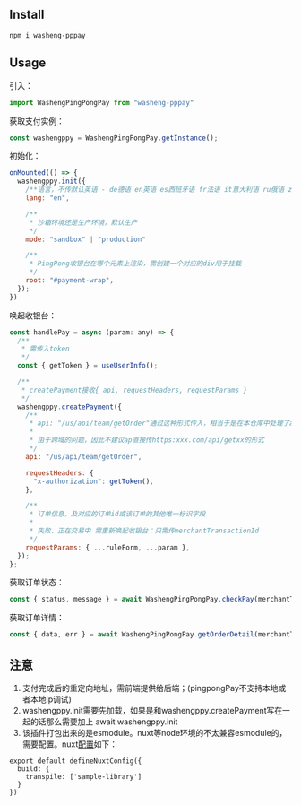 ## Install

```
npm i washeng-pppay
```


## Usage

引入：
```js
import WashengPingPongPay from "washeng-pppay"

```
获取支付实例：
```js
const washengppy = WashengPingPongPay.getInstance();
```

初始化：
```js
onMounted(() => {
  washengppy.init({
    /**语言，不传默认英语 - de德语 en英语 es西班牙语 fr法语 it意大利语 ru俄语 zh中文 jp日语 */
    lang: "en",

    /**
     * 沙箱环境还是生产环境，默认生产
     */
    mode: "sandbox" | "production"

    /**
     * PingPong收银台在哪个元素上渲染，需创建一个对应的div用于挂载
     */
    root: "#payment-wrap",
  });
})
```

唤起收银台：

```js
const handlePay = async (param: any) => {
  /**
   * 需传入token
   */
  const { getToken } = useUserInfo();

  /**
   * createPayment接收{ api, requestHeaders, requestParams }
   */
  washengppy.createPayment({
    /**
     * api: "/us/api/team/getOrder"通过这种形式传入，相当于是在本仓库中处理了api的代理，处理了跨域问题。
     * 
     * 由于跨域的问题，因此不建议ap直接传https:xxx.com/api/getxx的形式
     */
    api: "/us/api/team/getOrder",

    requestHeaders: {
      "x-authorization": getToken(),
    },

    /**
     * 订单信息，及对应的订单id或该订单的其他唯一标识字段
     * 
     * 失败、正在交易中 需重新唤起收银台：只需传merchantTransactionId
     */
    requestParams: { ...ruleForm, ...param },
  });
};
```

获取订单状态：
```js
const { status, message } = await WashengPingPongPay.checkPay(merchantTransactionId: string, api: string);
```


获取订单详情：
```js
const { data, err } = await WashengPingPongPay.getOrderDetail(merchantTransactionId: string, api: string);
```


## 注意
1. 支付完成后的重定向地址，需前端提供给后端；(pingpongPay不支持本地或者本地ip调试)
2. washengppy.init需要先加载，如果是和washengppy.createPayment写在一起的话那么需要加上 await washengppy.init
3. 该插件打包出来的是esmodule。nuxt等node环境的不太兼容esmodule的，需要配置。nuxt[配置](https://nuxt.com/docs/guide/concepts/esm#transpiling-libraries)如下：
```
export default defineNuxtConfig({
  build: {
    transpile: ['sample-library']
  }
})
```
